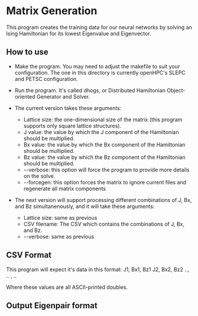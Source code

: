 # Matrix Generation
This program creates the training data for our neural networks by solving an Ising Hamiltonian for its lowest Eigenvalue and Eigenvector. 

## How to use
- Make the program. You may need to adjust the makefile to suit your configuration. The one in this directory is currently openHPC's SLEPC and PETSC configuration.
- Run the program. It's called dhogs, or Distributed Hamiltonian Object-oriented Generator and Solver.
- The current version takes these arguments:
    - Lattice size: the one-dimensional size of the matrix (this program supports only square lattice structures).
    - J value: the value by which the J component of the Hamiltonian should be multiplied.
    - Bx value: the value by which the Bx component of the Hamiltonian should be multiplied.
    - Bz value: the value by which the Bz component of the Hamiltonian should be multiplied.
    - --verbose: this option will force the program to provide more details on the solve.
    - --forcegen: this option forces the matrix to ignore current files and regenerate all matrix components

- The next version will support processing different combinations of J, Bx, and Bz simultanenously, and it will take these arguments:
   - Lattice size: same as previous
   - CSV filename: The CSV which contains the combinations of J, Bx, and Bz.
   - --verbose: same as previous
 
 ## CSV Format
 This program will expect it's data in this format:
 J1, Bx1, Bz1
 J2, Bx2, Bz2
 .., .. , ..

 Where these values are all ASCII-printed doubles.
 
 ## Output Eigenpair format
 
